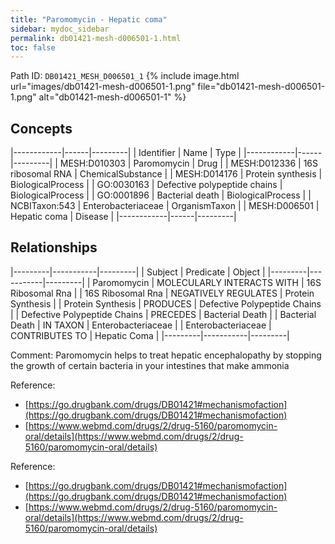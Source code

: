 ```yaml
---
title: "Paromomycin - Hepatic coma"
sidebar: mydoc_sidebar
permalink: db01421-mesh-d006501-1.html
toc: false 
---
```



Path ID: `DB01421_MESH_D006501_1`
{% include image.html url="images/db01421-mesh-d006501-1.png" file="db01421-mesh-d006501-1.png" alt="db01421-mesh-d006501-1" %}

## Concepts

|------------|------|---------|
| Identifier | Name | Type    |
|------------|------|---------|
| MESH:D010303 | Paromomycin | Drug |
| MESH:D012336 | 16S ribosomal RNA | ChemicalSubstance |
| MESH:D014176 | Protein synthesis | BiologicalProcess |
| GO:0030163 | Defective polypeptide chains | BiologicalProcess |
| GO:0001896 | Bacterial death | BiologicalProcess |
| NCBITaxon:543 | Enterobacteriaceae | OrganismTaxon |
| MESH:D006501 | Hepatic coma | Disease |
|------------|------|---------|

## Relationships

|---------|-----------|---------|
| Subject | Predicate | Object  |
|---------|-----------|---------|
| Paromomycin | MOLECULARLY INTERACTS WITH | 16S Ribosomal Rna |
| 16S Ribosomal Rna | NEGATIVELY REGULATES | Protein Synthesis |
| Protein Synthesis | PRODUCES | Defective Polypeptide Chains |
| Defective Polypeptide Chains | PRECEDES | Bacterial Death |
| Bacterial Death | IN TAXON | Enterobacteriaceae |
| Enterobacteriaceae | CONTRIBUTES TO | Hepatic Coma |
|---------|-----------|---------|

Comment: Paromomycin helps to treat hepatic encephalopathy by stopping the growth of certain bacteria in your intestines that make ammonia

Reference: 
  - [https://go.drugbank.com/drugs/DB01421#mechanismofaction](https://go.drugbank.com/drugs/DB01421#mechanismofaction)
  - [https://www.webmd.com/drugs/2/drug-5160/paromomycin-oral/details](https://www.webmd.com/drugs/2/drug-5160/paromomycin-oral/details)

Reference: 
  - [https://go.drugbank.com/drugs/DB01421#mechanismofaction](https://go.drugbank.com/drugs/DB01421#mechanismofaction)
  - [https://www.webmd.com/drugs/2/drug-5160/paromomycin-oral/details](https://www.webmd.com/drugs/2/drug-5160/paromomycin-oral/details)
